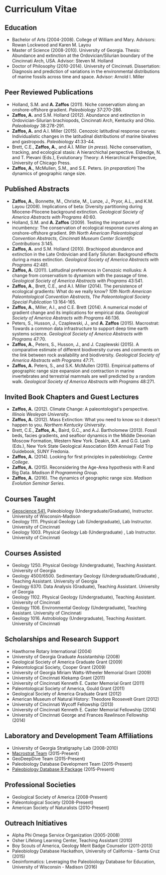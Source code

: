 # Curriculum Vitae

## Education
+ Bachelor of Arts (2004-2008). College of William and Mary. Advisors: Rowan Lockwood and Karen M. Layou
+ Master of Science (2008-2010). University of Georgia. Thesis: Abundance and extinction at the Ordovician/Silurian boundary of the Cincinnati Arch, USA. Advisor: Steven M. Holland
+ Doctor of Philosophy (2010-2014). University of Cincinnati. Dissertation: Diagnosis and prediction of variations in the environmental distributions of marine fossils across time and space. Advisor: Arnold I. Miller

## Peer Reviewed Publications
+ Holland, S.M. and **A. Zaffos** (2011). Niche conservatism along an onshore-offshore gradient. *Paleobiology* 37:270-286.
+ **Zaffos, A.** and S.M. Holland (2012). Abundance and extinction in Ordovician-Silurian brachiopods, Cincinnati Arch, Kentucky and Ohio. *Paleobiology* 38:278-291.
+ **Zaffos, A.** and A.I. Miller (2015). Cenozoic latitudinal response curves: Individualistic changes in the latitudinal distributions of marine bivalves and gastropods. *Paleobiology* 41:33-44.
+ Brett, C.E., **Zaffos, A.**, and A.I. Miller (*in press*). Niche conservatism, tracking, and ecological stasis: A hierarchichal perspective. Eldredge, N. and T. Pievani (Eds.), Evolutionary Theory: A Hierarchical Perspective, University of Chicago Press.
+ **Zaffos, A.**, McMullen, S.M., and S.E. Peters. (*in preparation*) The dynamics of geographic range size. 

## Published Abstracts
+ **Zaffos, A.**, Bonnette, M., Christie, M., Lunze, J., Pryor, A.L., and K.M. Layou (2008). Implications of beta: Diversity partitioning during Miocene-Pliocene background extinction. *Geological Society of America Abstracts with Programs* 40:60.
+ Holland, S.M. and **A. Zaffos** (2009). Testing the importance of incumbency: The conservation of ecological response curves along an onshore-offshore gradient. *9th North American Paleontological Convention Abstracts, Cincinnati Museum Center Scientific Contributions* 3:145.
+ **Zaffos, A.** and S.M. Holland (2010). Brachiopod abundance and extinction in the Late Ordovician and Early Silurian: Background effects during a mass extinction. *Geological Society of America Abstracts with Programs* 42:481.
+ **Zaffos, A.** (2011). Latitudinal preferences in Cenozoic mollusks: A change from conservatism to dynamism with the passage of time. *Geological Society of America Abstracts with Programs* 43:541.
+ **Zaffos, A.**, Brett, C.E., and A.I. Miller (2014). The persistence of ecological gradients: What do we really know? *10th North American Paleontological Convention Abstracts, The Paleontological Society Special Publication* 13:164-165.
+ **Zaffos, A.**, Miller, A.I., and C.E. Brett (2014). A numerical model of gradient change and its implications for empirical data. *Geological Society of America Abstracts with Programs* 46:136.
+ Peters, S., Husson, J., Czaplewski, J., and **A. Zaffos** (2015). Macrostrat: Towards a common data infrastructure to support deep time earth systems science. *Geological Society of America Abstracts with Programs* 47:70.
+ **Zaffos, A.**, Peters, S., Husson, J., and J. Czaplewski (2015). A comparative estimate of different biodiversity curves and comments on the link between rock availability and biodiversity. *Geological Society of America Abstracts with Programs* 47:71.
+ **Zaffos, A.** Peters, S., and S.K. McMullen (2015). Empirical patterns of geographic range size expansion and contraction in marine invertebrates and terrestrial mammals are well predicted by a random walk. *Geological Society of America Abstracts with Programs* 48:271.

## Invited Book Chapters and Guest Lectures
+ **Zaffos, A.** (2012). Climate Change: A paleontologist's perspective. *Illinois Wesleyan University*.
+ **Zaffos, A.** (2012). Mass Extinction: What you need to know so it doesn't happen to you. *Northern Kentucky University*.
+ Brett, C.E., **Zaffos, A.**, Baird, G.C., and A.J. Bartholomew (2013). Fossil beds, facies gradients, and seafloor dynamics in the Middle Devonian Moscow Formation, Western New York. Deakin, A.K. and G.G. Lash (Eds.), New York State Geological Association 85th Annual Field Trip Guidebook, SUNY Fredonia.
+ **Zaffos, A.** (2014). Looking for first principles in paleobiology. *Centre College*.
+ **Zaffos, A.** (2015). Reconsidering the Age-Area hypothesis with R and Big Data. *Madison R Programming Group*.
+ **Zaffos, A.** (2016). The dynamics of geographic range size. *Madison Evolution Seminar Series*.

## Courses Taught
+ [Geoscience 541.](https://github.com/aazaff/teachPaleobiology/blob/master/README.md) Paleobiology (Undergraduate/Graduate), Instructor. University of Wisconsin-Madison
+ Geology 1111. Physical Geology Lab (Undergraduate), Lab Instructor. University of Cincinnati
+ Geology 1003. Physical Geology Lab (Undergraduate) , Lab Instructor. University of Cincinnati

## Courses Assisted
+ Geology 1250. Physical Geology (Undergraduate), Teaching Assistant. University of Georgia
+ Geology 4500/6500. Sedimentary Geology (Undergraduate/Graduate) , Teaching Assistant. University of Georgia
+ Geology 6370. Data Analysis (Graduate), Teaching Assistant. University of Georgia
+ Geology 1102. Physical Geology (Undergraduate), Teaching Assistant. University of Cincinnati
+ Geology 1106. Environmental Geology (Undergraduate), Teaching Assistant. University of Cincinnati
+ Geology 1016. Astrobiology (Undergraduate), Teaching Assistant. University of Cincinnati

## Scholarships and Research Support
+ Hawthorne Rotary International (2004)
+ University of Georgia Graduate Assistantship (2008)
+ Geological Society of America Graduate Grant (2009)
+ Paleontological Society, Cooper Grant (2009)
+ University of Georgia Miriam Watts-Wheeler Memorial Grant (2009)
+ University of Cincinnati Klekamp Grant (2011)
+ University of Cincinnati Kenneth E. Caster Memorial Grant (2011)
+ Paleontological Society of America, Gould Grant (2011)
+ Geological Society of America Graduate Grant (2012)
+ American Museum of Natural History: Theodore Roosevelt Grant (2012)
+ University of Cincinnati Wycoff Fellowship (2013)
+ University of Cincinnati Kenneth E. Caster Memorial Fellowship (2014)
+ University of Cincinnati George and Frances Rawlinson Fellowship (2014)

## Laboratory and Development Team Affiliations
+ University of Georgia Stratigraphy Lab (2008-2010)
+ [Macrostrat Team](https://macrostrat.org/) (2015-Present)
+ GeoDeepDive Team (2015-Present)
+ Paleobiology Database Development Team (2015-Present)
+ [Paleobiology Database R Package](https://github.com/aazaff/paleobiologyDatabase.R) (2015-Present)

## Professional Societies
+ Geological Society of America (2008-Present)
+ Paleontological Society (2008-Present)
+ American Society of Naturalists (2010-Present)

## Outreach Initiatives
+ Alpha Phi Omega Service Organization (2005-2008)
+ Osher Lifelong Learning Center, Teaching Assistant (2010)
+ Boy Scouts of America, Geology Merit Badge Counselor (2011-2013)
+ Paleobiology Database Hackathon, University of California - Santa Cruz (2015)
+ Geoinformatics: Leveraging the Paleobiology Database for Education, University of Wisconsin - Madison (2016)
